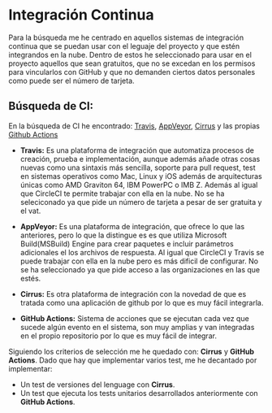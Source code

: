 # Integración Continua     
Para la búsqueda me he centrado en aquellos sistemas de integración continua que se puedan usar con el leguaje del proyecto y que estén integrandos en la nube. Dentro de estos he seleccionado para usar en el proyecto aquellos que sean gratuitos, que no se excedan en los permisos para vincularlos con GitHub y que no demanden ciertos datos personales como puede ser el número de tarjeta.   

## **Búsqueda de CI:**    
En la búsqueda de CI he encontrado: [Travis](https://www.travis-ci.com/), [AppVeyor](https://www.appveyor.com/), [Cirrus](https://github.com/apps/cirrus-ci) y las propias [Github Actions](https://docs.github.com/es/actions)    

- **Travis:** Es una plataforma de integración que automatiza procesos de creación, prueba e implementación, aunque además añade otras cosas nuevas como una sintaxis más sencilla, soporte para pull request, test en sistemas operativos como Mac, Linux y iOS además de arquitecturas únicas como AMD Graviton 64, IBM PowerPC o IMB Z. Además al igual que CircleCI te permite trabajar con ella en la nube. No se ha seleciconado ya que pide un número de tarjeta a pesar de ser gratuita y el vat.    

- **AppVeyor:** Es una plataforma de integración, que ofrece lo que las anteriores, pero lo que la distingue es es que utiliza Microsoft Build(MSBuild) Engine para crear paquetes e incluir parámetros adicionales el los archivos de respuesta. Al igual que CircleCI y Travis se puede trabajar con ella en la nube pero es más dificil de configurar. No se ha seleccionado ya que pide acceso a las organizaciones en las que estés.    

- **Cirrus:** Es otra plataforma de integración con la novedad de que es tratada como una aplicación de github por lo que es muy fácil integrarla.   

- **GitHub Actions:** Sistema de acciones que se ejecutan cada vez que sucede algún evento en el sistema, son muy amplias y van integradas en el propio repositorio por lo que es muy fácil de integrar.    

Siguiendo los criterios de selección me he quedado con: **Cirrus** y **GitHub Actions**. Dado que hay que implementar varios test, me he decantado por implementar:    
- Un test de versiones del lenguage con **Cirrus**.     
- Un test que ejecuta los tests unitarios desarrollados anteriormente con **GitHub Actions**.    
